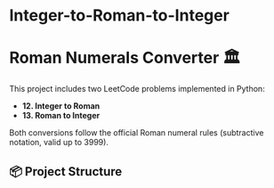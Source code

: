 # Integer-to-Roman-to-Integer

# Roman Numerals Converter 🏛️

This project includes two LeetCode problems implemented in Python:

- **12. Integer to Roman**
- **13. Roman to Integer**

Both conversions follow the official Roman numeral rules (subtractive notation, valid up to 3999).

## 📦 Project Structure

